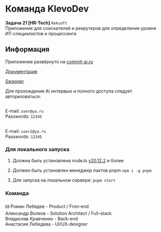 # Команда KlevoDev
**Задача 21 [HR-Tech]** ```Reksoft``` <br>
Приложение для соискателей и рекрутеров для определения уровня ИТ-специалистов и процессинга
## Информация

Приложение развёрнуто на
[commit-ai.ru](https://commit-ai.ru)

[Документация](https://www.figma.com/board/WRMBZox9dMFge7AjjGIfRq/commit---документация?node-id=12-6437&t=bNGZ0J3OKhEHM0U6-1)

[Swagger](http://95.163.230.192:3001/swagger)

Для прохождения AI интервью и полного доступа следует авторизоваться:
## 
E-mail: ```user@ya.ru``` <br>
Passwords: ```12345```
## 
E-mail: ```user2@ya.ru``` <br>
Passwords: ```12345```
<br>

### Для локального запуска

1. Должна быть установлена nodeJs [v20.12.2](https://nodejs.org/en/blog/release/v20.12.2) и более
2. Должен быть установлен менеджер пактов pnpm ```npm i -g pnpm```

3. Для запуска на локальном сервере: ```pnpm start```


### Команда

🜲 Роман Лебедев - Product / Fron-end<br>
Александр Волков - Solution Architect / Full-stack<br>
Владислав Кравченко - Back-end <br>
Анастасия Лебедева - UI/UX-designer 
